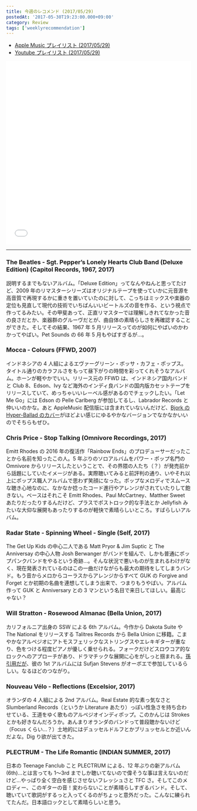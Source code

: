 ```yaml
---
title: 今週のレコメンド (2017/05/29)
postedAt: '2017-05-30T19:23:00.000+09:00'
category: Review
tags: ['weeklyrecommendation']
---
```


- [Apple Music プレイリスト (2017/05/29)](https://itunes.apple.com/jp/playlist/%E4%BB%8A%E9%80%B1%E3%81%AE%E3%83%AC%E3%82%B3%E3%83%A1%E3%83%B3%E3%83%89-2017-05-29/idpl.acb8673512cb410ea6274f3a48af97e7)
- [Youtube プレイリスト (2017/05/29)](https://www.youtube.com/playlist?list=PLegnWsUgQaycTbI3vUmGYqpzZItRkf2a5)
<iframe src="//tools.applemusic.com/embed/v1/playlist/pl.acb8673512cb410ea6274f3a48af97e7?country=jp" height="500px" width="100%" frameborder="0"></iframe>

---

### The Beatles - Sgt. Pepper’s Lonely Hearts Club Band (Deluxe Edition) (Capitol Records, 1967, 2017)

説明するまでもないアルバム。「Deluxe Edition」ってなんやねんと思ってたけど、2009 年のリマスターシリーズはオリジナルテープを使っていかに元音源を高音質で再現するかに重きを置いていたのに対して、こっちはミックスや楽器の定位も見直して現代の技術でいちばんいいビートルズの音を作る、という視点で作ってるみたい。その甲斐あって、正直リマスターでは理解しきれてなかった音の良さだとか、楽器群のグルーヴだとが、曲自体の素晴らしさを再確認することができた。そしてその結果、1967 年 5 月リリースってのが如何にやばいのかわかってやばい。Pet Sounds の 66 年 5 月もやばすぎるが…。

### Mocca - Colours (FFWD, 2007)

インドネシアの 4 人組によるエヴァーグリーン・ボッサ・カフェ・ポップス。タイトル通りのカラフルさをもって昼下がりの時間を彩ってくれそうなアルバム。ホーンが軽やかでいい。リリース元の FFWD は、インドネシア国内バンドと Club 8、Edson、Ivy など海外のインディ良バンドの国内版カセットテープをリリースしていて、めっちゃいいレーベル感があるのでチェックしたい。「Let Me Go」には Edson の Pelle Carlberg が参加してるし、Labrador Records と仲いいのかな。あと AppleMusic 配信版には含まれていないんだけど、[Bjork の Hyper-Ballad のカバー](https://www.youtube.com/watch?v=JMwDx476RQY)がほどよい感じにゆるやかなバージョンでなかなかいいのでそちらもぜひ。

### Chris Price - Stop Talking (Omnivore Recordings, 2017)

Emitt Rhodes の 2016 年の復活作「Rainbow Ends」のプロデューサーだったことから名前を知ったこの人。5 年ぶりのソロアルバムをパワー・ポップ名門の Omnivore からリリースしたということで、その界隈の人たち（？）が発売前から話題にしていたイメージがある。実際聴いてみると前評判の通り、いやそれ以上にポップス職人アルバムで思わず笑顔になった。ポップなメロディでスムースな聴き心地なのに、なかなか捻ったコード進行やアレンジがされていたりして飽きない。ベースはそれこそ Emitt Rhodes、Paul McCartney、Matther Sweet あたりだったりするんだけど、プラスでポストロック的な手法とか Jellyfish みたいな大仰な展開もあったりするのが軽快で素晴らしいところ。すばらしいアルバム。

### Radar State - Spinning Wheel - Single (Self, 2017)

The Get Up Kids の中心二人である Matt Pryor & Jim Suptic と The Anniversay の中心人物 Josh Berwanger がバンドを組んで、しかも普通にポップパンクバンドをやるという奇跡…。そんな状況で悪いものが生まれるわけがなく、現在発表されているのはこの一曲だけながらも最大の期待をしてしまうバンド。もう音からメロからコーラスからアレンジからすべて GUK の Forgive and Forget とか初期の名曲を連想してしまう出来で、つまりもうやばい。アルバム作って GUK と Anniversary との 3 マンという名目で来日してほしい。最高じゃない？

### Will Stratton - Rosewood Almanac (Bella Union, 2017)

カリフォルニア出身の SSW による 6th アルバム。今作から Dakota Suite や The National をリリースする Talitres Records から Bella Union に移籍。こまやかなアルペジオにアトモスフェリックなストリングスやエレキギターが重なり、色をつける程度ピアノが優しく乗せられる。フォークだけどスロウコア的なロックへのアプローチがあり、ドラマチックな展開に心をがしっと掴まれる。[孫引用だが](http://blog.livedoor.jp/summerbreeze1/archives/6610484.html)、彼の 1st アルバムには Sufjan Stevens がオーボエで参加しているらしい。なるほどのつながり。

### Nouveau Vélo - Reflections (Excelsior, 2017)

オランダの 4 人組による 2nd アルバム。Real Estate 的な素っ気なさと Slumberland Records（というか Literature あたり）っぽい性急さを持ち合わせている、王道をゆく歌ものアルペジオインディポップ。このかんじは Strokes とかも好きなんだろうか。あんまりオランダのバンドって普段聴かないけど（Focus くらい…？）土地的にはデュッセルドルフとかブリュッセルとか近いんだよな。Dig り欲が出てきた。

### PLECTRUM - The Life Romantic (INDIAN SUMMER, 2017)

日本の Teenage Fanclub こと PLECTRUM による、12 年ぶりの新アルバム(6th)…とは言っても 1〜3rd までしか聴いてないので偉そうな事は言えないのだけど…やっぱり全く空白を感じさせないフレッシュさと TFC さ。そしてこのメロディー、このギターの音！変わらないことが素晴らしすぎるバンド。そして、聴いていて歌詞がするっと入ってくるのがちょっと意外だった。こんなに練られてたんだ。日本語ロックとして素晴らしいと思う。
